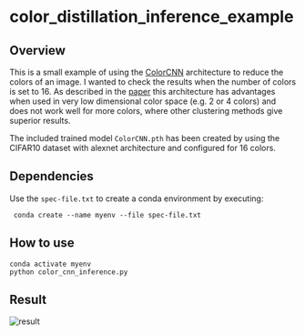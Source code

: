 # color_distillation_inference_example

## Overview

This is a small example of using the [ColorCNN](https://github.com/hou-yz/color_distillation) architecture to reduce the colors of an image.
I wanted to check the results when the number of colors is set to 16.
As described in the [paper](https://arxiv.org/abs/2003.07848) this architecture has advantages when used in very low dimensional color space (e.g. 2 or 4 colors) and does not work well for more colors, where other clustering methods give superior results.

The included trained model ```ColorCNN.pth``` has been created by using the CIFAR10 dataset with alexnet architecture and configured for 16 colors.

## Dependencies

Use the ```spec-file.txt``` to create a conda environment by executing:

``` conda create --name myenv --file spec-file.txt```

## How to use

``` 
conda activate myenv
python color_cnn_inference.py
```

## Result

![result](https://github.com/isaak4/color_distillation_inference_example/blob/main/result.png "Result of image color quantization with ColorCNN for 16 colors.")
